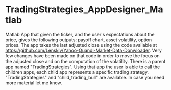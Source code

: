 # TradingStrategies_AppDesigner_Matlab
Matlab App that given the ticker, and the user's expectations about the price, gives the following outputs: payoff chart, asset volatility, option prices.
The app takes the last adjusted close using the code available at https://github.com/Lenskiy/Yahoo-Quandl-Market-Data-Donwloader. Very few changes have been made on that code  in order to move the focus on the adjusted close and on the computation of the volatility.
There is a parent app named "TradingStrategies". Using that app the user is able to call the children apps, each child app represents a specific trading strategy.
"TradingStrategies" and "child_trading_bull" are available. In case you need more material let me know.
